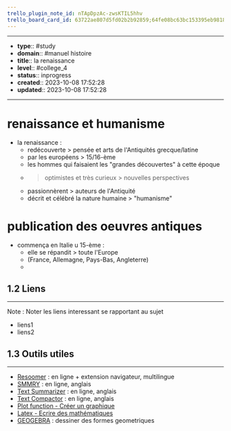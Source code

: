 ```yaml
---
trello_plugin_note_id: nTApDpzAc-zwsKTIL5hhv
trello_board_card_id: 63722ae807d5fd02b2b92859;64fe08bc63bc153395eb9818
---
```




---
- **type**:: #study
- **domain**:: #manuel histoire
- **title**:: la renaissance
- **level**:: #college_4
- **status**:: inprogress
- **created**:: 2023-10-08 17:52:28
- **updated**:: 2023-10-08 17:52:28
---


# renaissance et humanisme

- la renaissance :
	- redécouverte > pensée et arts de l'Antiquités grecque/latine 
	- par les européens > 15/16-ème
	- les hommes qui faisaient les "grandes découvertes" à cette époque
	- > optimistes et très curieux > nouvelles perspectives
	- passionnèrent > auteurs de l'Antiquité
	- décrit et célébré la nature humaine > "humanisme"

# publication des oeuvres antiques

- commença en Italie u 15-ème :
	- elle se répandit > toute l'Europe
	- (France, Allemagne, Pays-Bas, Angleterre)
	- 

## 1.2	Liens
---

Note :  Noter les liens interessant se rapportant au sujet

- liens1
- liens2



## 1.3	Outils utiles
---

-   [Resoomer](https://resoomer.com/fr) : en ligne + extension navigateur, multilingue
-   [SMMRY](https://smmry.com/) : en ligne, anglais
-   [Text Summarizer](http://textsummarization.net/text-summarizer) : en ligne, anglais
-   [Text Compactor](https://www.textcompactor.com/) : en ligne, anglais
- [Plot function - Créer un graphique](https://github.com/leonhma/obsidian-functionplot)
- [Latex - Ecrire des mathématiques](https://fr.wikibooks.org/wiki/LaTeX/%C3%89crire_des_math%C3%A9matiques)
- [GEOGEBRA](https://www.geogebra.org/geometry?lang=fr) : dessiner des formes geometriques 